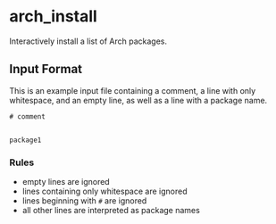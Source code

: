 # arch_install
Interactively install a list of Arch packages.

## Input Format
This is an example input file containing a comment, a line with only whitespace, and an empty line, as well as a line with a package name.

```
# comment
  

package1
```

### Rules
* empty lines are ignored
* lines containing only whitespace are ignored
* lines beginning with `#` are ignored
* all other lines are interpreted as package names
